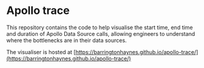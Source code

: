 # Apollo trace

This repository contains the code to help visualise the start time, end time and duration
of Apollo Data Source calls, allowing engineers to understand where the bottlenecks are 
in their data sources.

The visualiser is hosted at [https://barringtonhaynes.github.io/apollo-trace/](https://barringtonhaynes.github.io/apollo-trace/)
